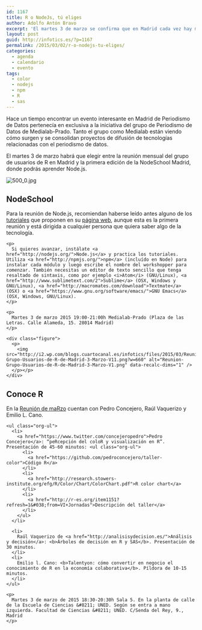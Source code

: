 ```yaml
---
id: 1167
title: R o NodeJs, tú eliges
author: Adolfo Antón Bravo
excerpt: 'El martes 3 de marzo se confirma que en Madrid cada vez hay más eventos interesantes relacionados con las tecnologías de periodismo de datos: R y NodeJS'
layout: post
guid: http://infotics.es/?p=1167
permalink: /2015/03/02/r-o-nodejs-tu-eliges/
categories:
  - agenda
  - calendario
  - evento
tags:
  - color
  - nodejs
  - npm
  - R
  - sas
---
```

Hace un tiempo encontrar un evento interesante en Madrid de Periodismo de Datos pertenecía en exclusiva a la iniciativa del grupo de Periodismo de Datos de Medialab-Prado. Tanto el grupo como Medialab están viendo cómo surgen y se consolidan proyectos de difusión de tecnologías relacionadas con el periodismo de datos. 

El martes 3 de marzo habrá que elegir entre la reunión mensual del grupo de usuarios de R en Madrid y la primera edición de la NodeSchool Madrid, donde podrás aprender Node.js. 

<div class="figure">
  <p>
    <img src="http://i1.wp.com/blogs.cuartocanal.es/infotics/files/2015/03/500_021.jpg?w=660" alt="500_0.jpg" data-recalc-dims="1" />
  </p></p>
</div>

<div id="outline-container-unnumbered-1" class="outline-2">
  <h2 id="unnumbered-1">
    NodeSchool
  </h2>
  
  <div class="outline-text-2" id="text-unnumbered-1">
    <p>
      Para la reunión de Node.js, recomiendan haberse leído antes alguno de los <a href="http://nodeschool.io/#workshoppers">tutoriales</a> que proponen en su <a href="http://nodeschool.io/">página web</a>, aunque esta es la primera reunión y está dirigida a cualquier persona que quiera saber algo de la tecnología.
    </p>
    
    <p>
      Si quieres avanzar, instálate <a href="http://nodejs.org/">Node.js</a> y practica los tutoriales. Utiliza <a href="http://npmjs.org/">npm</a> (incluído en Node) para instalar cada módulo y luego escribe el nombre del workshopper para comenzar. También necesitas un editor de texto sencillo que tenga resaltado de sintaxis, como por ejemplo <i>Atom</i> (GNU/Linux), <a href="http://www.sublimetext.com/2">Sublime</a> (OSX, Windows y GNU/Linux), <a href="http://macromates.com/download">Textmate</a> (OSX) o <a href="https://www.gnu.org/software/emacs/">GNU Emacs</a> (OSX, Windows, GNU/Linux).
    </p>
    
    <p>
      Martes 3 de marzo 2015 19:00-21:00h Medialab-Prado (Plaza de las Letras. Calle Alameda, 15. 28014 Madrid)
    </p>
    
    <div class="figure">
      <p>
        <img src="http://i2.wp.com/blogs.cuartocanal.es/infotics/files/2015/03/Reunion-Grupo-Usuarios-de-R-de-Madrid-3-Marzo-V11.png?w=660" alt="Reunion-Grupo-Usuarios-de-R-de-Madrid-3-Marzo-V1.png" data-recalc-dims="1" />
      </p></p>
    </div>
  </div>
</div>

<div id="outline-container-unnumbered-2" class="outline-2">
  <h2 id="unnumbered-2">
    Conoce R
  </h2>
  
  <div class="outline-text-2" id="text-unnumbered-2">
    <p>
      En la <a href="http://madrid.r-es.org/jueves-5-de-marzo-2015/">Reunión de maRzo</a> cuentan con Pedro Concejero, Raúl Vaquerizo y Emilio L. Cano.
    </p>
    
    <ul class="org-ul">
      <li>
        <a href="https://www.twitter.com/concejeropedro">Pedro Concejero</a>: “peRcepción del coloR y visualización en R”. Presentación de 45-60 minutos: <ul class="org-ul">
          <li>
            <a href="https://github.com/pedroconcejero/taller-color">Código R</a>
          </li>
          <li>
            <a href="http://research.stowers-institute.org/efg/R/Color/Chart/ColorChart.pdf">R color chart</a>
          </li>
          <li>
            <a href="http://r-es.org/item1151?refresh=1&#038;from=VI+Jornadas">Descripción del taller</a>
          </li>
        </ul>
      </li>
      
      <li>
        Raúl Vaquerizo de <a href="http://analisisydecision.es/">Análisis y decisión</a>: <b>Árboles de decisión en R y SAS</b>. Presentación de 30 minutos.
      </li>
      <li>
        Emilio l. Cano: <b>Talentyon: cómo convertir en negocio el conocimiento de R en la economía colaborativa</b>. Píldora de 10-15 minutos.
      </li>
    </ul>
    
    <p>
      Martes 3 de marzo de 2015 18:30-20:30h Sala 5. En la planta de calle de la Escuela de Ciencias &#8211; UNED. Según se entra a mano izquierda. Facultad de Ciencias &#8211; UNED. C/Senda del Rey, 9., Madrid
    </p>
  </div>
</div>